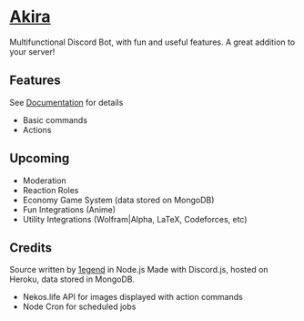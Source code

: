 # [Akira](https://1e9end.github.io/Akira)
Multifunctional Discord Bot, with fun and useful features. A great addition to your server!

## Features
See [Documentation](https://github.com/1e9end/Akira/blob/main/commands.md) for details
- Basic commands
- Actions

## Upcoming
- Moderation
- Reaction Roles
- Economy Game System (data stored on MongoDB)
- Fun Integrations (Anime)
- Utility Integrations (Wolfram|Alpha, LaTeX, Codeforces, etc)

## Credits
Source written by [1egend](1e9end.github.io) in Node.js
Made with Discord.js, hosted on Heroku, data stored in MongoDB.
- Nekos.life API for images displayed with action commands
- Node Cron for scheduled jobs
